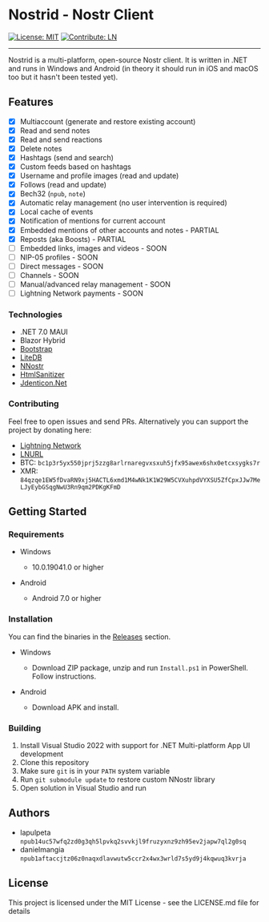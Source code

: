 # Nostrid - Nostr Client

[![License: MIT](https://img.shields.io/badge/License-MIT-green.svg)](https://opensource.org/licenses/MIT)
[![Contribute: LN](https://img.shields.io/badge/Contribute-LN-green)](https://legend.lnbits.com/tipjar/786)

---

Nostrid is a multi-platform, open-source Nostr client.
It is written in .NET and runs in Windows and Android (in theory it should run in iOS and macOS too but it hasn't been tested yet).

## Features

- [x] Multiaccount (generate and restore existing account)
- [x] Read and send notes
- [x] Read and send reactions
- [x] Delete notes
- [x] Hashtags (send and search)
- [x] Custom feeds based on hashtags
- [x] Username and profile images (read and update)
- [x] Follows (read and update)
- [x] Bech32 (`npub`, `note`)
- [x] Automatic relay management (no user intervention is required)
- [x] Local cache of events
- [x] Notification of mentions for current account
- [x] Embedded mentions of other accounts and notes - PARTIAL
- [x] Reposts (aka Boosts) - PARTIAL
- [ ] Embedded links, images and videos - SOON
- [ ] NIP-05 profiles - SOON
- [ ] Direct messages - SOON
- [ ] Channels - SOON
- [ ] Manual/advanced relay management - SOON
- [ ] Lightning Network payments - SOON

### Technologies

* .NET 7.0 MAUI
* Blazor Hybrid
* [Bootstrap](https://getbootstrap.com/)
* [LiteDB](https://github.com/mbdavid/LiteDB)
* [NNostr](https://github.com/Kukks/NNostr)
* [HtmlSanitizer](https://github.com/mganss/HtmlSanitizer)
* [Jdenticon.Net](https://github.com/dmester/jdenticon-net)

### Contributing

Feel free to open issues and send PRs.
Alternatively you can support the project by donating here:

* [Lightning Network](https://legend.lnbits.com/tipjar/786)
* [LNURL](https://legend.lnbits.com/lnurlp/link/VaE6ox)
* BTC: `bc1p3r5yx550jprj5zzg8arlrnaregvxsxuh5jfx95awex6shx0etcxsygks7r`
* XMR: `84qzqe1EW5fDvaRN9xj5HACTL6xmd1M4wNk1K1W29W5CVXuhpdVYXSU5ZfCpxJJw7MeLJyEybGSqgNwU3Rn9qm2PDKgKFmD`

## Getting Started

### Requirements

* Windows
    * 10.0.19041.0 or higher

* Android
    * Android 7.0 or higher

### Installation

You can find the binaries in the [Releases](https://github.com/lapulpeta/Nostrid/releases) section.

* Windows
    * Download ZIP package, unzip and run `Install.ps1` in PowerShell. Follow instructions.

* Android
    * Download APK and install.

### Building

1. Install Visual Studio 2022 with support for .NET Multi-platform App UI development
2. Clone this repository
3. Make sure `git` is in your `PATH` system variable
4. Run `git submodule update` to restore custom NNostr library
5. Open solution in Visual Studio and run

## Authors

* lapulpeta `npub14uc57wfq2zd0g3qh5lpvkq2svvkjl9fruzyxnz9zh95ev2japw7ql2g0sq`
* danielmangia `npub1aftaccjtz06z0naqxdlavwutw5ccr2x4wx3wrld7s5yd9j4kqwuq3kvrja`

## License

This project is licensed under the MIT License - see the LICENSE.md file for details
